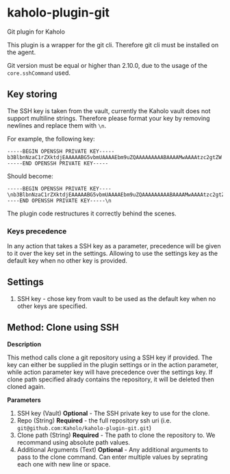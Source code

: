 # kaholo-plugin-git
Git plugin for Kaholo

This plugin is a wrapper for the git cli. Therefore git cli must be installed on the agent. 

Git version must be equal or higher than 2.10.0, due to the usage of the `core.sshCommand` used.


## Key storing ##


The SSH key is taken from the vault, currently the Kaholo vault does not support multiline strings. 
Therefore please format your key by removing newlines and replace them with `\n`.

For example, the following key:
```text
-----BEGIN OPENSSH PRIVATE KEY-----
b3BlbnNzaC1rZXktdjEAAAAABG5vbmUAAAAEbm9uZQAAAAAAAAABAAAAMwAAAAtzc2gtZW
-----END OPENSSH PRIVATE KEY-----

```

Should become:
```text
-----BEGIN OPENSSH PRIVATE KEY----\nb3BlbnNzaC1rZXktdjEAAAAABG5vbmUAAAAEbm9uZQAAAAAAAAABAAAAMwAAAAtzc2gtZW\n-----END OPENSSH PRIVATE KEY-----\n
```

The plugin code restructures it correctly behind the scenes.

### Keys precedence ###
In any action that takes a SSH key as a parameter, precedence will be given to it over the key set in the settings.
Allowing to use the settings key as the default key when no other key is provided.


## Settings ##

1. SSH key - chose key from vault to be used as the default key when no other keys are specified.


## Method: Clone using SSH

**Description**

This method calls clone a git repository using a SSH key if provided.
The key can either be supplied in the plugin settings or in the action parameter, while action parameter key will have precedence over the settings key.
If clone path specified alrady contains the repository, it will be deleted then cloned again.

**Parameters**
1. SSH key (Vault) **Optional** - The SSH private key to use for the clone.
2. Repo (String) **Required** - the full repository ssh uri (i.e. `git@github.com:Kaholo/kaholo-plugin-git.git`)
3. Clone path (String) **Required** - The path to clone the repository to. We recommand using absolute path values.
4. Additional Arguments (Text) **Optional** - Any additional arguments to pass to the clone command. Can enter multiple values by seprating each one with new line or space.
